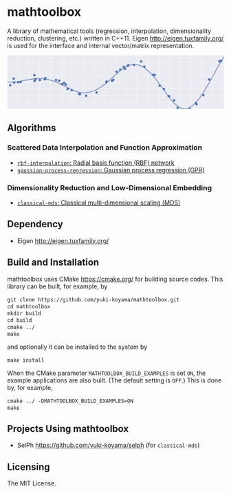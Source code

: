 # mathtoolbox

A library of mathematical tools (regression, interpolation, dimensionality reduction, clustering, etc.) written in C++11. Eigen <http://eigen.tuxfamily.org/> is used for the interface and internal vector/matrix representation.

![](docs/header.png)

## Algorithms

### Scattered Data Interpolation and Function Approximation
- [`rbf-interpolation`: Radial basis function (RBF) network](https://yuki-koyama.github.io/mathtoolbox/docs/rbf-interpolation)
- [`gaussian-process-regression`: Gaussian process regression (GPR)](https://yuki-koyama.github.io/mathtoolbox/docs/gaussian-process-regression)

### Dimensionality Reduction and Low-Dimensional Embedding
- [`classical-mds`: Classical multi-dimensional scaling (MDS)](https://yuki-koyama.github.io/mathtoolbox/docs/classical-mds)

## Dependency

- Eigen <http://eigen.tuxfamily.org/>

## Build and Installation

mathtoolbox uses CMake <https://cmake.org/> for building source codes. This library can be built, for example, by
```
git clone https://github.com/yuki-koyama/mathtoolbox.git
cd mathtoolbox
mkdir build
cd build
cmake ../
make
```
and optionally it can be installed to the system by
```
make install
```

When the CMake parameter `MATHTOOLBOX_BUILD_EXAMPLES` is set `ON`, the example applications are also built. (The default setting is `OFF`.) This is done by, for example,
```
cmake ../ -DMATHTOOLBOX_BUILD_EXAMPLES=ON
make
```

## Projects Using mathtoolbox

- SelPh <https://github.com/yuki-koyama/selph> (for `classical-mds`)

## Licensing

The MIT License.
